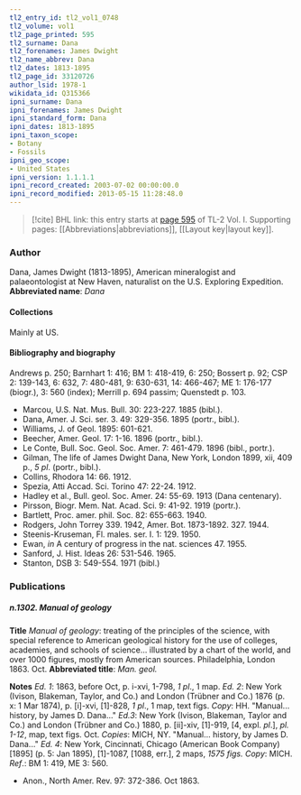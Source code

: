 ```yaml
---
tl2_entry_id: tl2_vol1_0748
tl2_volume: vol1
tl2_page_printed: 595
tl2_surname: Dana
tl2_forenames: James Dwight
tl2_name_abbrev: Dana
tl2_dates: 1813-1895
tl2_page_id: 33120726
author_lsid: 1978-1
wikidata_id: Q315366
ipni_surname: Dana
ipni_forenames: James Dwight
ipni_standard_form: Dana
ipni_dates: 1813-1895
ipni_taxon_scope: 
- Botany
- Fossils
ipni_geo_scope: 
- United States
ipni_version: 1.1.1.1
ipni_record_created: 2003-07-02 00:00:00.0
ipni_record_modified: 2013-05-15 11:28:48.0
---
```



> [!cite] BHL link: this entry starts at [page 595](https://www.biodiversitylibrary.org/page/33120726) of TL-2 Vol. I.
> Supporting pages: [[Abbreviations|abbreviations]], [[Layout key|layout key]].

### Author

Dana, James Dwight (1813-1895), American mineralogist and palaeontologist at New Haven, naturalist on the U.S. Exploring Expedition. 
**Abbreviated name**: *Dana*

#### Collections

Mainly at US.

#### Bibliography and biography

Andrews p. 250; Barnhart 1: 416; BM 1: 418-419, 6: 250; Bossert p. 92; CSP 2: 139-143, 6: 632, 7: 480-481, 9: 630-631, 14: 466-467; ME 1: 176-177 (biogr.), 3: 560 (index); Merrill p. 694 passim; Quenstedt p. 103.
- Marcou, U.S. Nat. Mus. Bull. 30: 223-227. 1885 (bibl.).
- Dana, Amer. J. Sci. ser. 3. 49: 329-356. 1895 (portr., bibl.).
- Williams, J. of Geol. 1895: 601-621.
- Beecher, Amer. Geol. 17: 1-16. 1896 (portr., bibl.).
- Le Conte, Bull. Soc. Geol. Soc. Amer. 7: 461-479. 1896 (bibl., portr.).
- Gilman, The life of James Dwight Dana, New York, London 1899, xii, 409 p., *5 pl*. (portr., bibl.).
- Collins, Rhodora 14: 66. 1912.
- Spezia, Atti Accad. Sci. Torino 47: 22-24. 1912.
- Hadley et al., Bull. geol. Soc. Amer. 24: 55-69. 1913 (Dana centenary).
- Pirsson, Biogr. Mem. Nat. Acad. Sci. 9: 41-92. 1919 (portr.).
- Bartlett, Proc. amer. phil. Soc. 82: 655-663. 1940.
- Rodgers, John Torrey 339. 1942, Amer. Bot. 1873-1892. 327. 1944.
- Steenis-Kruseman, Fl. males. ser. I. 1: 129. 1950.
- Ewan, *in* A century of progress in the nat. sciences 47. 1955.
- Sanford, J. Hist. Ideas 26: 531-546. 1965.
- Stanton, DSB 3: 549-554. 1971 (bibl.)

### Publications

##### n.1302. Manual of geology

**Title**
*Manual of geology*: treating of the principles of the science, with special reference to American geological history for the use of colleges, academies, and schools of science... illustrated by a chart of the world, and over 1000 figures, mostly from American sources. Philadelphia, London 1863. Oct.
**Abbreviated title**: *Man. geol.*

**Notes**
*Ed. 1*: 1863, before Oct, p. i-xvi, 1-798, *1 pl*., 1 map.
*Ed. 2*: New York (Ivison, Blakeman, Taylor, and Co.) and London (Trübner and Co.) 1876 (p. x: 1 Mar 1874), p. \[i\]-xvi, \[1\]-828, *1 pl*., 1 map, text figs. *Copy*: HH. "Manual... history, by James D. Dana..."
*Ed.3*: New York (Ivison, Blakeman, Taylor and Co.) and London (Trübner and Co.) 1880, p. \[ii\]-xiv, \[1\]-919, \[4, expl. *pl*.\], *pl. 1-12*, map, text figs. Oct. *Copies*: MICH, NY.
"Manual... history, by James D. Dana..."
*Ed. 4*: New York, Cincinnati, Chicago (American Book Company) \[1895\] (p. 5: Jan 1895), \[1\]-1087, \[1088, err.\], 2 maps, *1575 figs.
Copy*: MICH.
*Ref*.: BM 1: 419, ME 3: 560.
- Anon., North Amer. Rev. 97: 372-386. Oct 1863.

